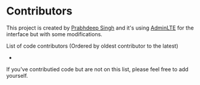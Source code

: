 # Contributors

This project is created by [Prabhdeep Singh](https://github.com/PrabhdeepSingh/) and it's using [AdminLTE](https://github.com/almasaeed2010/AdminLTE) for the interface but with some modifications.

List of code contributors (Ordered by oldest contributor to the latest)

-

If you've contributied code but are not on this list, please feel free to add yourself.